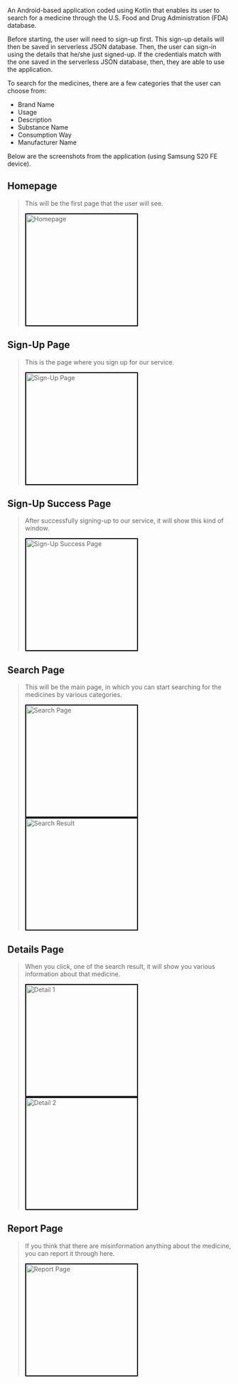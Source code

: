 An Android-based application coded using Kotlin that enables its user to search for a medicine through the U.S. Food and Drug Administration (FDA) database.

Before starting, the user will need to sign-up first. This sign-up details will then be saved in serverless JSON database. Then, the user can sign-in using 
the details that he/she just signed-up. If the credentials match with the one saved in the serverless JSON database, then, they are able to use the application.

To search for the medicines, there are a few categories that the user can choose from:
- Brand Name
- Usage
- Description
- Substance Name
- Consumption Way
- Manufacturer Name

Below are the screenshots from the application (using Samsung S20 FE device).

## Homepage
> This will be the first page that the user will see.
> 
> <img style="border:2px solid black;" src="assets/img/1-home.jpg" width="250px" title="Homepage"/>

## Sign-Up Page
> This is the page where you sign up for our service.
> 
> <img style="border:2px solid black;" src="assets/img/2-signup.jpg" width="250px" title="Sign-Up Page"/>

## Sign-Up Success Page
> After successfully signing-up to our service, it will show this kind of window.
> 
> <img style="border:2px solid black;" src="assets/img/3-signup_success.jpg" width="250px" title="Sign-Up Success Page"/>

## Search Page
> This will be the main page, in which you can start searching for the medicines by various categories.
> 
> <img style="border:2px solid black;" src="assets/img/4-after_login.jpg" width="250px" title="Search Page"/>
>
> <img style="border:2px solid black;" src="assets/img/5-result.jpg" width="250px" title="Search Result"/>

## Details Page
> When you click, one of the search result, it will show you various information about that medicine.
>
> <img style="border:2px solid black;" src="assets/img/6-detail_1.jpg" width="250px" title="Detail 1"/>
> <img style="border:2px solid black;" src="assets/img/6-detail_2.jpg" width="250px" title="Detail 2"/>

## Report Page
> If you think that there are misinformation anything about the medicine, you can report it through here.
>
> <img style="border:2px solid black;" src="assets/img/7-report.jpg" width="250px" title="Report Page"/>
